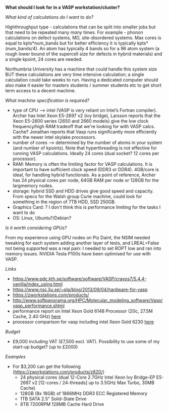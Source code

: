 **What should I look for in a VASP workstation/cluster?**

*What kind of calculations do I want to do?*

Highthroughput type - calculations that can be split into smaller jobs but that need to be repeated many *many* times. For example - phonon calculations on defect systems, MD, site-disordered systems.
Max cores is equal to kpts\*num_bands but for better efficiency it is typically kpts*(num_bands/4). 
An atom has typically 4 bands so for a 96 atom system (a rough lower bound of the supercell size for defects in hybrid materials) and a single kpoint, 24 cores are needed. 

Northumbria University has a machine that could handle this system size BUT these calculations are very time intensive calculation; a single calculation could take weeks to run. Having a dedicated computer should also make it easier for masters students / summer students etc to get short term access to a decent machine.

*What machine specification is required?*

- type of CPU --> intel (VASP is very reliant on Intel’s Fortran compiler). Archer has Intel Xeon E5-2697 v2 (ivy bridge), Larsson reports that the Xeon E5-2600 series (2650 and 2660 models) give the low clock frequency/high RAM tradeoff that we're looking for with VASP calcs. Cache?
Jonathan reports that Vasp runs significantly more efficiently with the newer intel skylake processors.
- number of cores --> determined by the number of atoms in your system (and number of kpoints). Note that hyperthreading is not effective for running VASP calculations. Ideally 24 cores (dual socket? 12 cores per processor). 
- RAM: Memory is often the limiting factor for VASP calculations. It is important to have sufficient clock speed (DDR3 or DDR4). 4GB/core is ideal, for handling hybrid functionals. As a point of reference, Archer has 24 physical cores per node, 64GB RAM per node or 128GB for the largmemory nodes.
- storage: hybrid SSD and HDD drives give good speed and capacity. From specs for the Walsh group Curie machine, could look for something in the region of 7TB HDD, SSD 250GB.
- Graphics Card: ? I don't think this is performance limiting for the tasks I want to do
- OS: Linux, Ubuntu?/Debian?

*Is it worth considering GPUs?*

From my experience using GPU nodes on Piz Daint, the NSIM needed tweaking for each system adding another layer of tests, and LREAL=False not being supported was a real pain: I needed to set ROPT low and ran into memory issues. NVIDIA Tesla P100s have been optimised for use with VASP.

*Links*

- https://www.pdc.kth.se/software/software/VASP/crayos7/5.4.4-vanilla/index_using.html
- https://www.nsc.liu.se/~pla/blog/2013/09/04/hardware-for-vasp
- https://zworkstations.com/products/
- http://www.softpanorama.org/HPC/Molecular_modeling_software/Vasp/vasp_performance.shtml
- performance report on Intel Xeon Gold 6148 Processor (20c, 27.5M Cache, 2.40 GHz) [here](https://www.google.com/url?sa=t&rct=j&q=&esrc=s&source=web&cd=&cad=rja&uact=8&ved=2ahUKEwiE9M34j9nqAhXoQUEAHak_BNMQFjABegQIBhAB&url=https%3A%2F%2Fwww.scd.stfc.ac.uk%2FSiteAssets%2FPages%2FCIUK-2018-Programme%2FMartyn_Guest.pdf&usg=AOvVaw3_7VLcBatVPuinG5KCyRKS)
- processor comparison for vasp including intel Xeon Gold 6230 [here](https://www.chpc.utah.edu/documentation/white_papers/rome.pdf)

*Budget*

- £9,000 including VAT (£7,500 excl. VAT). Possibility to use some of my start-up budget? (up to £2000)

*Examples* 

- For $3,200 can get the following (https://zworkstations.com/products/z820/)
  - 24 physical cores (dual 12-Core 2.7GHz Intel Xeon Ivy Bridge-EP E5-2697 v2 [12-cores / 24-threads] up to 3.5GHz Max Turbo, 30MB Cache)
  - 128GB (8x 16GB) of 1866MHz DDR3 ECC Registered Memory 
  - 1TB SATA 2.5" Solid-State Drive 
  - 8TB 7200RPM 128MB Cache Hard Drive 


